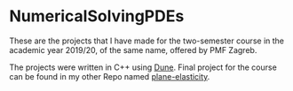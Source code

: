 # NumericalSolvingPDEs
These are the projects that I have made for the two-semester course in the academic year 2019/20, of the same name, offered by PMF Zagreb.

The projects were written in C++ using [Dune](https://www.dune-project.org/).
Final project for the course can be found in my other Repo named [plane-elasticity](https://github.com/matkobrandic/plane-elasticity).
